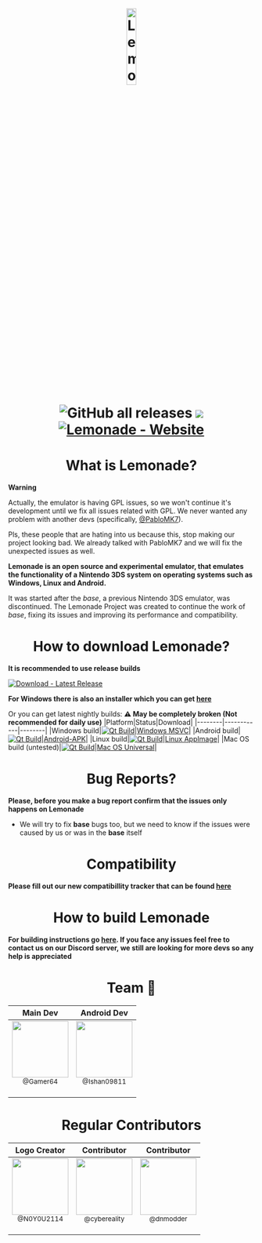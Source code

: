 <h1 align="center">
    <b href="https://github.com/Lemonade-emu/Lemonade/blob/master/"><img src="https://github.com/Lemonade-emu/Lemonade/blob/master/assets/Lemonade.png" alt="Lemonade" height="20%" width="20%"></b>
  <br>

![GitHub all releases](https://img.shields.io/github/downloads/Gamer64ytb/Lemonade/total)
[![](https://dcbadge.vercel.app/api/server/NVTYcV4v2Q)](https://discord.gg/NVTYcV4v2Q)
[![Lemonade - Website](https://img.shields.io/badge/Lemonade-Website-2ea44f?logo=nintendo3ds&logoColor=yellow)](https://lemonade-emu.github.io/)
</h1>

<h1 align="center">
  What is Lemonade?
  </h1>

**Warning**

Actually, the emulator is having GPL issues, so we won't continue it's development until we fix all issues related with GPL. We never wanted any problem with another devs (specifically, [@PabloMK7](https://github.com/PabloMK7)).

Pls, these people that are hating into us because this, stop making our project looking bad. We already talked with PabloMK7 and we will fix the unexpected issues as well.

**Lemonade is an open source and experimental emulator, that emulates the functionality of a Nintendo 3DS system on operating systems such as Windows, Linux and Android.**

It was started after the _base_, a previous Nintendo 3DS emulator, was discontinued. The Lemonade Project was created to continue the work of _base_, fixing its issues and improving its performance and compatibility.

<h1 align="center">
  How to download Lemonade?
  </h1>

**It is recommended to use release builds**

[![Download - Latest Release](https://img.shields.io/badge/Download-Latest_Release-2ea44f?logo=github&logoColor=e)](https://github.com/Lemonade-emu/Lemonade/releases/latest)

**For Windows there is also an installer which you can get [here](https://github.com/Lemonade-emu/Lemonade-installer)**

Or you can get latest nightly builds: **⚠️ May be completely broken (Not recommended for daily use)**
|Platform|Status|Download|
|--------|------------|--------|
|Windows build|[![Qt Build](https://github.com/Lemonade-emu/Lemonade/actions/workflows/build.yml/badge.svg)](https://github.com/Lemonade-emu/Lemonade/actions/workflows/Qt_Build.yml)|[Windows MSVC](https://nightly.link/Lemonade-emu/Lemonade/workflows/build/master/windows-msvc.zip)|
|Android build|[![Qt Build](https://github.com/Lemonade-emu/Lemonade/actions/workflows/build.yml/badge.svg)](https://github.com/Lemonade-emu/Lemonade/actions/workflows/Qt_Build.yml)|[Android-APK](https://nightly.link/Lemonade-emu/Lemonade/workflows/build/master/Android-APK.zip)|
|Linux build|[![Qt Build](https://github.com/Lemonade-emu/Lemonade/actions/workflows/build.yml/badge.svg)](https://github.com/Lemonade-emu/Lemonade/actions/workflows/Qt_Build.yml)|[Linux AppImage](https://nightly.link/Lemonade-emu/Lemonade/workflows/build/master/linux-appimage.zip)|
|Mac OS build (untested)|[![Qt Build](https://github.com/Lemonade-emu/Lemonade/actions/workflows/build.yml/badge.svg)](https://github.com/Lemonade-emu/Lemonade/actions/workflows/Qt_Build.yml)|[Mac OS Universal](https://nightly.link/Lemonade-emu/Lemonade/workflows/build/master/macos-universal.zip)|

<h1 align="center">
  Bug Reports?
  </h1>

**Please, before you make a bug report confirm that the issues only happens on Lemonade**

- We will try to fix __base__ bugs too, but we need to know if the issues were caused by us or was in the __base__ itself

<h1 align="center">
  Compatibility
  </h1>

**Please fill out our new compatibillity tracker that can be found [here](https://github.com/Lemonade-emu/Lemonade-Games-List)**

<h1 align="center">
  How to build Lemonade
  </h1>

**For building instructions go [here](https://github.com/Lemonade-emu/Lemonade/blob/master/BUILDING.md). If you face any issues feel free to contact us on our Discord server, we still are looking for more devs so any help is appreciated**

<h1 align="center">
  Team 🙌
  </h1>

| Main Dev | Android Dev |
| :---: | :---: |
| <img src="https://github.com/Gamer64ytb.png?size=115" width=115><br><sub>@Gamer64</sub> <br><br>  | <img src="https://github.com/Ishan09811.png?size=115" width=115><br><sub>@Ishan09811</sub> <br><br> |

<h1 align="center">
  Regular Contributors
</h1>

| Logo Creator | Contributor | Contributor |
| :---: | :---: | :---: |
| <img src="https://github.com/N0Y0U2114.png?size=115" width=115><br><sub>@N0Y0U2114</sub> <br><br> | <img src="https://github.com/cybereality.png?size=115" width=115><br><sub>@cybereality</sub> <br><br>  | <img src="https://github.com/dnmodder.png?size=115" width=115><br><sub>@dnmodder</sub> <br><br> |
